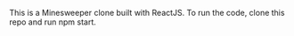 This is a Minesweeper clone built with ReactJS.
To run the code, clone this repo and run npm start.
